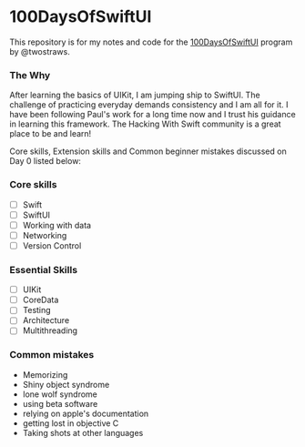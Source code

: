 # 100DaysOfSwiftUI

This repository is for my notes and code for the [100DaysOfSwiftUI](https://www.hackingwithswift.com/100/swiftui) program by @twostraws.

### The Why
After learning the basics of UIKit, I am jumping ship to SwiftUI. The challenge of practicing everyday demands consistency and I am all for it. I have been following Paul's work for a long time now and I trust his guidance in learning this framework. The Hacking With Swift community is a great place to be and learn! 

Core skills, Extension skills and Common beginner mistakes discussed on Day 0 listed below:

### Core skills
- [ ] Swift
- [ ] SwiftUI
- [ ] Working with data
- [ ] Networking
- [ ] Version Control

### Essential Skills
- [ ] UIKit
- [ ] CoreData
- [ ] Testing
- [ ] Architecture
- [ ] Multithreading

### Common mistakes
- Memorizing
- Shiny object syndrome
- lone wolf syndrome
- using beta software
- relying on apple's documentation
- getting lost in objective C
- Taking shots at other languages
